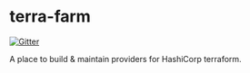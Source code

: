 # terra-farm

[![Gitter](https://badges.gitter.im/terra-farm/community.svg)](https://gitter.im/terra-farm/community?utm_source=badge&utm_medium=badge&utm_campaign=pr-badge)

A place to build & maintain providers for HashiCorp terraform.
